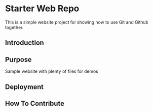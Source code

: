 # Starter Web Repo

This is a simple website project for 
showing how to use Git and Github together.

## Introduction

## Purpose

Sample website with plenty of files for demos

## Deployment

## How To Contribute
